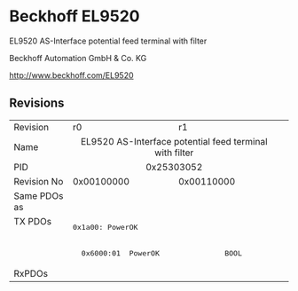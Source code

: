 # Beckhoff EL9520

EL9520 AS-Interface potential feed terminal with filter

Beckhoff Automation GmbH & Co. KG

http://www.beckhoff.com/EL9520

## Revisions
<table>
<tr >
<td>Revision</td>
<td>r0</td>
<td>r1</td>
</tr>
<tr >
<td>Name</td>
<td colspan=2 align="center">EL9520 AS-Interface potential feed terminal with filter</td>
</tr>
<tr >
<td>PID</td>
<td colspan=2 align="center">0x25303052</td>
</tr>
<tr >
<td>Revision No</td>
<td>0x00100000</td>
<td>0x00110000</td>
</tr>
<tr >
<td>Same PDOs as</td>
<td colspan=2 align="center"></td>
</tr>
<tr class="txpdo pdosection">
<td rowspan=2 valign=top>TX PDOs</td>
<td colspan=2 align="left"><pre>0x1a00: PowerOK</pre></td>
<td></td>
</tr>
<tr class="txpdo">
<td colspan=2 align="left"><pre>  0x6000:01  PowerOK               BOOL</pre></td>
</tr>
<tr >
<td>RxPDOs</td>
<td colspan=2 align="left"></td>
</tr>
</table>
